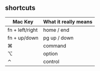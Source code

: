 ## shortcuts
| Mac Key          | What it really means |
| ---------------- | ---------------------|
| fn + left/right  | home / end           |
| fn + up/down     | pg up / down         |
| ⌘               | command               |
| ⌥               | option                |
| ⌃               | control               |